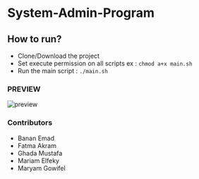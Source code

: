 # System-Admin-Program
## How to run?
- Clone/Download the project 
- Set execute permission on all scripts
  ex : `chmod a+x main.sh`
- Run the main script :
  `./main.sh`
### PREVIEW
![preview](https://user-images.githubusercontent.com/43050730/75195132-088b9b80-5762-11ea-8a23-e9b5e98944ae.JPG)
### Contributors
  - Banan Emad
  - Fatma Akram
  - Ghada Mustafa
  - Mariam Elfeky
  - Maryam Gowifel

